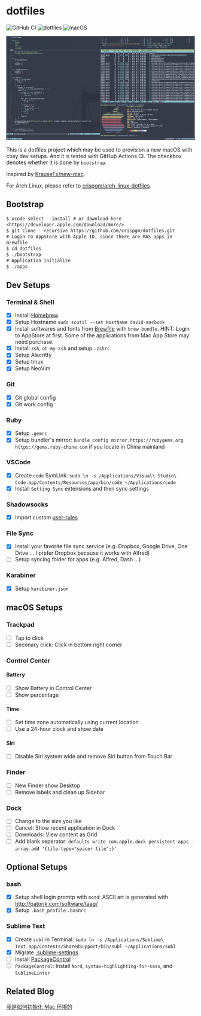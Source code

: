 # dotfiles

![GitHub CI](https://github.com/crispgm/dotfiles/workflows/build/badge.svg)
![dotfiles](https://img.shields.io/badge/.-dotfiles-green.svg)
![macOS](https://img.shields.io/badge/OS-macOS-1793D1.svg)

![screenshot](screenshot.jpg)

This is a dotfiles project which may be used to provision a new macOS with cosy dev setups. And it is tested with GitHub Actions CI. The checkbox denotes whether it is done by `bootstrap`.

Inspired by [KrauseFx/new-mac](https://github.com/KrauseFx/new-mac).

For Arch Linux, please refer to [crispgm/arch-linux-dotfiles](https://github.com/crispgm/arch-linux-dotfiles).

## Bootstrap

```shell
$ xcode-select --install # or download here <https://developer.apple.com/download/more/>
$ git clone --recursive https://github.com/crispgm/dotfiles.git
# Login to AppStore with Apple ID, since there are MAS apps in Brewfile
$ cd dotfiles
$ ./bootstrap
# Application initialize
$ ./apps
```

## Dev Setups

### Terminal & Shell

- [x] Install [Homebrew](https://brew.sh)
- [x] Setup Hostname `sudo scutil --set HostName david-macbook`
- [x] Install softwares and fonts from [Brewfile](https://github.com/crispgm/dotfiles/blob/master/Brewfile) with `brew bundle`. HINT: Login to AppStore at first. Some of the applications from Mac App Store may need purchase.
- [x] Install `zsh`, `oh-my-zsh` and setup `.zshrc`
- [x] Setup Alacritty
- [x] Setup tmux
- [x] Setup NeoVim

### Git

- [x] Git global config
- [x] Git work config

### Ruby

- [x] Setup `.gemrc`
- [x] Setup bundler's mirror: `bundle config mirror.https://rubygems.org https://gems.ruby-china.com` if you locate in China mainland

### VSCode

- [x] Create `code` SymLink: `sudo ln -s /Applications/Visual\ Studio\ Code.app/Contents/Resources/app/bin/code ~/Applications/code`
- [x] Install `Setting Sync` extensions and then sync settings

### Shadowsocks

- [x] Import custom [user-rules](https://github.com/crispgm/dotfiles/tree/master/Shadowsocks)

### File Sync

- [x] Install your favorite file sync service (e.g. Dropbox, Google Drive, One Drive ... I prefer Dropbox because it works with Alfred)
- [ ] Setup syncing folder for apps (e.g. Alfred, Dash ...)

### Karabiner

- [x] Setup `karabiner.json`

## macOS Setups

### Trackpad

- [ ] Tap to click
- [ ] Seconary click: Click in bottom right corner

### Control Center

#### Battery

- [ ] Show Battery in Control Center
- [ ] Show percentage

#### Time

- [ ] Set time zone automatically using current location
- [ ] Use a 24-hour clock and show date

#### Siri

- [ ] Disable Siri system wide and remove Siri button from Touch Bar

### Finder

- [ ] New Finder show Desktop
- [ ] Remove labels and clean up Sidebar

### Dock

- [ ] Change to the size you like
- [ ] Cancel: Show recent application in Dock
- [ ] Downloads: View content as Grid
- [ ] Add blank seperator: `defaults write com.apple.dock persistent-apps -array-add '{tile-type="spacer-tile";}'`

## Optional Setups

### bash

- [x] Setup shell login promtp with `motd`: ASCII art is generated with <http://patorjk.com/software/taag/>
- [x] Setup `.bash_profile` `.bashrc`

### Sublime Text

- [x] Create `subl` in Terminal: `sudo ln -s /Applications/Sublime\ Text.app/Contents/SharedSupport/bin/subl ~/Applications/subl`
- [x] Migrate [.sublime-settings](https://github.com/crispgm/dotfiles/tree/master/Sublime)
- [ ] Install [PackageControl](https://packagecontrol.io/)
- [ ] `PackageControl`: Install `Nord`, `syntax-highlighting-for-sass`, and `SublimeLinter`

## Related Blog

[我是如何初始化 Mac 环境的](https://crispgm.com/page/provisioning-a-new-mac.html)
